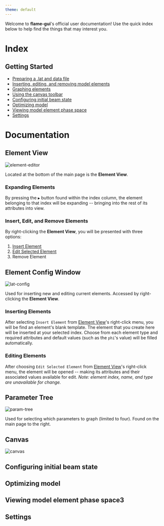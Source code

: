 ```yaml
---
theme: default
---
```

Welcome to **flame-gui**'s official user documentation! Use the quick index below to help find the things that may interest you.
# Index
## Getting Started
- [Preparing a .lat and data file](#preparing-a-lat-and-data-file)
- [Inserting, editing, and removing model elements](#insert-edit-and-remove-elements)
- [Graphing elements](#parameter-tree)
- [Using the canvas toolbar](#using-the-canvas-toolbar)
- [Configuring initial beam state](#configuring-initial-beam-state)
- [Optimizing model](#optimizing-model)
- [Viewing model element phase space](#viewing-model-element-phase-space)
- [Settings](#settings)

# Documentation
## Element View
![element-editor](https://user-images.githubusercontent.com/70593138/179042616-fbfdb8b7-124c-465e-a787-f0106e001ddf.JPG)

Located at the bottom of the main page is the **Element View**.
### Expanding Elements
By pressing the `▶` button found within the index column, the element belonging to that index will be expanding -- bringing into the rest of its attributes into view.
### Insert, Edit, and Remove Elements
By right-clicking the **Element View**, you will be presented with three options:
1. [Insert Element](#inserting-elements)
2. [Edit Selected Element](#editing-elements)
3. Remove Element


## Element Config Window
![lat-config](https://user-images.githubusercontent.com/70593138/179055270-c81163f4-ccb8-4bf7-865d-fe528b2952c0.JPG)

Used for inserting new and editing current elements. Accessed by right-clicking the **Element View**.
### Inserting Elements
After selecting `Insert Element` from [Element View](#element-view)'s right-click menu, you will be find an element's blank template. The element that you create here will be inserted at your selected index. Choose from each element type and required attributes and default values (such as the `phi`'s value) will be filled automatically.
### Editing Elements
After choosing `Edit Selected Element` from [Element View](#element-view)'s right-click menu, the element will be opened -- making its attributes and their associated values available for edit. *Note: element index, name, and type are unavailable for change.*


## Parameter Tree
![param-tree](https://user-images.githubusercontent.com/70593138/179061034-e22a5115-af4f-4ec6-b96c-7900a0522a2f.JPG)

Used for selecting which parameters to graph (limited to four). Found on the main page to the right.

## Canvas
![canvas](https://user-images.githubusercontent.com/70593138/179062082-c722e1a0-bb04-41a3-b475-4e7d61a8a37c.jpeg)




## Configuring initial beam state


## Optimizing model


## Viewing model element phase space3


## Settings

